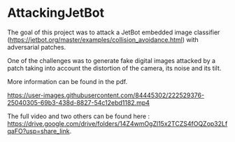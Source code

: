 # AttackingJetBot

The goal of this project was to attack a JetBot embedded image classifier (https://jetbot.org/master/examples/collision_avoidance.html) with adversarial patches.

One of the challenges was to generate fake digital images attacked by a patch taking into account the distortion of the camera, its noise and its tilt.

More information can be found in the pdf.

https://user-images.githubusercontent.com/84445302/222529376-25040305-69b3-438d-8827-54c12ebd1182.mp4

The full video and two others can be found here : https://drive.google.com/drive/folders/14Z4wmOgZl15x2TCZS4fOQZop32LfqaFO?usp=share_link.


